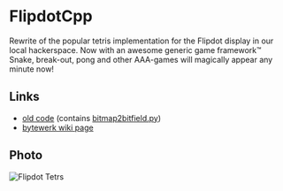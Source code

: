 # FlipdotCpp

Rewrite of the popular tetris implementation for the Flipdot display in our local hackerspace.
Now with an awesome generic game framework™
Snake, break-out, pong and other AAA-games will magically appear any minute now!

## Links
* [old code](http://git.bingo-ev.de/Flipdots/tetris/) (contains [bitmap2bitfield.py](http://git.bingo-ev.de/Flipdots/flipdot-tetris/tree/utils/bitmap2bitfield.py))
* [bytewerk wiki page](http://wiki.bytewerk.org/index.php/Schaufenster_Tetris)

## Photo
![Flipdot Tetrs](https://65.media.tumblr.com/f5bf95b5c011955ec265413d58ca65cd/tumblr_n1fuk3Q2oG1tsuixao1_1280.jpg)
